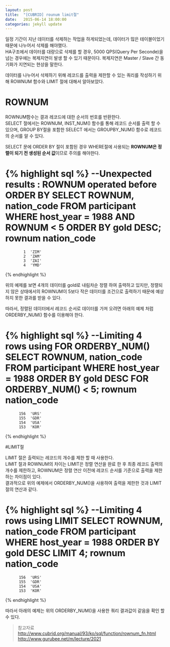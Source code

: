```yaml
---
layout: post
title:  "[CUBRID] rounum limit절"
date:   2015-06-14 18:00:00
categories: jekyll update
---
```


일정 기간이 지난 데이터를 삭제하는 작업을 하게되었는데, 데이터가 많은 테이블이었기 때문에 나누어서 삭제를 해야했다.  
HA구조에서 데이터를 대량으로 삭제를 할 경우, 5000 QPS(Query Per Seconde)을 넘는 경우에는 복제지연이 발생 할 수 있기 때문이다.
복제지연은 Master / Slave 간 동기화가 지연되는 현상을 말한다.   

데이터를 나누어서 삭제하기 위해 레코드를 출력을 제한할 수 있는 쿼리를 작성하기 위해 ROWNUM 함수와 LIMIT 절에 대해서 알아보았다.   

# ROWNUM

ROWNUM함수는 결과 레코드에 대한 순서의 번호를 반환한다.  
SELECT 절에서는 ROWNUM, INST_NUM() 함수를 통해 레코드 순서를 출력 할 수 있으며,
GROUP BY절을 포함한 SELECT 에서는 GROUPBY_NUM() 함수로 레코드의 순서를 알 수 있다.   

SELECT 문에 ORDER BY 절이 포함된 경우 WHERE절에 사용되는 **ROWNUM은 정렬이 되기 전 생성된 순서 값**이므로 주의를 해야한다.   

{% highlight sql %}
--Unexpected results : ROWNUM operated before ORDER BY
SELECT ROWNUM, nation_code FROM participant
WHERE host_year = 1988 AND ROWNUM < 5
ORDER BY gold DESC;
       rownum  nation_code
===================================
            1  'ZIM'
            2  'ZAM'
            3  'ZAI'
            4  'YMD'
{% endhighlight %}           

위의 예제를 보면 4개의 데이터를 gold로 내림차순 정렬 하여 출력하고 있지만, 정렬되지 않은 상태에서의 ROWNUM이 5보다 작은 데이터를 조건으로 출력하기 때문에
예상하지 못한 결과를 받을 수 있다.  

따라서, 정렬된 데이터에서 레코드 순서로 데이터를 가져 오려면 아래의 예제 처럼 ORDERBY_NUM() 함수를 이용해야 한다.   

{% highlight sql %}
--Limiting 4 rows using FOR ORDERBY_NUM()
SELECT ROWNUM, nation_code FROM participant WHERE host_year = 1988
ORDER BY gold DESC
FOR ORDERBY_NUM() < 5;
       rownum  nation_code
===================================
          156  'URS'
          155  'GDR'
          154  'USA'
          153  'KOR'
{% endhighlight %} 

#LIMIT절 

LIMIT 절은 출력되는 레코드의 개수를 제한 할 때 사용한다.   
LIMIT 절과 ROWNUM의 차이는 LIMIT은 정렬 연산을 완료 한 후 최종 레코드 출력의 개수를 제한하고, 
ROWNUM은 정렬 연산 이전에 레코드 순서를 기준으로 출력을 제한하는 차이점이 있다.   
결과적으로 위의 예제에서 ORDERBY_NUM()을 사용하여 출력을 제한한 것과 LIMIT절의 연산과 같다.  

{% highlight sql %}
--Limiting 4 rows using LIMIT
SELECT ROWNUM, nation_code FROM participant WHERE host_year = 1988
ORDER BY gold DESC
LIMIT 4;
       rownum  nation_code
===================================
          156  'URS'
          155  'GDR'
          154  'USA'
          153  'KOR'
{% endhighlight %} 

따라서 아래의 예제는 위의 ORDERBY_NUM()을 사용한 쿼리 결과값이 같음을 확인 할 수 있다.  

> 참고자료   
> http://www.cubrid.org/manual/93/ko/sql/function/rownum_fn.html
> http://www.gurubee.net/m/lecture/2021



